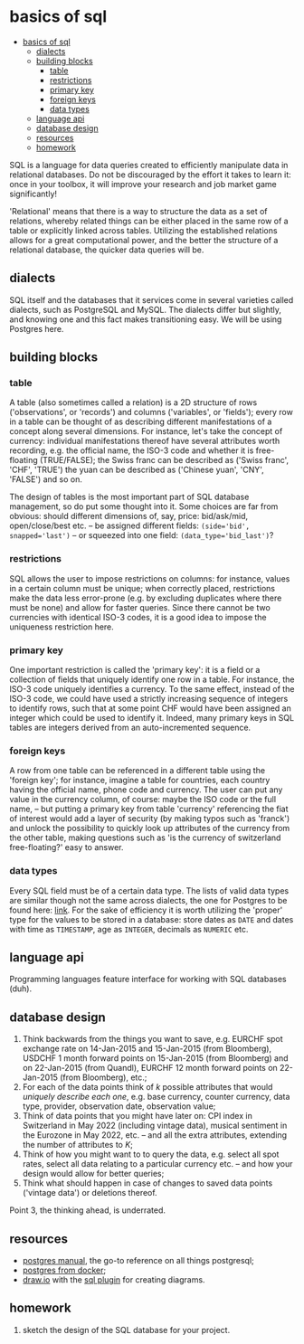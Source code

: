 # basics of sql

- [basics of sql](#basics-of-sql)
  - [dialects](#dialects)
  - [building blocks](#building-blocks)
    - [table](#table)
    - [restrictions](#restrictions)
    - [primary key](#primary-key)
    - [foreign keys](#foreign-keys)
    - [data types](#data-types)
  - [language api](#language-api)
  - [database design](#database-design)
  - [resources](#resources)
  - [homework](#homework)

SQL is a language for data queries created to efficiently manipulate data in relational databases. Do not be discouraged by the effort it takes to learn it: once in your toolbox, it will improve your research and job market game significantly!

'Relational' means that there is a way to structure the data as a set of relations, whereby related things can be either placed in the same row of a table or explicitly linked across tables. Utilizing the established relations allows for a great computational power, and the better the structure of a relational database, the quicker data queries will be.

## dialects

SQL itself and the databases that it services come in several varieties called dialects, such as PostgreSQL and MySQL. The dialects differ but slightly, and knowing one and this fact makes transitioning easy. We will be using Postgres here.

## building blocks

### table

A table (also sometimes called a relation) is a 2D structure of rows ('observations', or 'records') and columns ('variables', or 'fields'); every row in a table can be thought of as describing different manifestations of a concept along several dimensions. For instance, let's take the concept of currency: individual manifestations thereof have several attributes worth recording, e.g. the official name, the ISO-3 code and whether it is free-floating (TRUE/FALSE); the Swiss franc can be described as ('Swiss franc', 'CHF', 'TRUE') the yuan can be described as ('Chinese yuan', 'CNY', 'FALSE') and so on.

The design of tables is the most important part of SQL database management, so do put some thought into it. Some choices are far from obvious: should different dimensions of, say, price: bid/ask/mid, open/close/best etc. &ndash; be assigned different fields: `(side='bid', snapped='last')` &ndash; or squeezed into one field: `(data_type='bid_last')`?

### restrictions

SQL allows the user to impose restrictions on columns: for instance, values in a certain column must be unique; when correctly placed, restrictions make the data less error-prone (e.g. by excluding duplicates where there must be none) and allow for faster queries. Since there cannot be two currencies with identical ISO-3 codes, it is a good idea to impose the uniqueness restriction here.

### primary key

One important restriction is called the 'primary key': it is a field or a collection of fields that uniquely identify one row in a table. For instance, the ISO-3 code uniquely identifies a currency. To the same effect, instead of the ISO-3 code, we could have used a strictly increasing sequence of integers to identify rows, such that at some point CHF would have been assigned an integer which could be used to identify it. Indeed, many primary keys in SQL tables are integers derived from an auto-incremented sequence.

### foreign keys

A row from one table can be referenced in a different table using the 'foreign key'; for instance, imagine a table for countries, each country having the official name, phone code and currency. The user can put any value in the currency column, of course: maybe the ISO code or the full name, &ndash; but putting a primary key from table 'currency' referencing the fiat of interest would add a layer of security (by making typos such as 'franck') and unlock the possibility to quickly look up attributes of the currency from the other table, making questions such as 'is the currency of switzerland free-floating?' easy to answer.

### data types

Every SQL field must be of a certain data type. The lists of valid data types are similar though not the same across dialects, the one for Postgres to be found here: [link](https://www.postgresql.org/docs/current/datatype.html). For the sake of efficiency it is worth utilizing the 'proper' type for the values to be stored in a database: store dates as `DATE` and dates with time as `TIMESTAMP`, age as `INTEGER`, decimals as `NUMERIC` etc.

## language api

Programming languages feature interface for working with SQL databases (duh).

## database design

1. Think backwards from the things you want to save, e.g. EURCHF spot exchange rate on 14-Jan-2015 and 15-Jan-2015 (from Bloomberg), USDCHF 1 month forward points on 15-Jan-2015 (from Bloomberg) and on 22-Jan-2015 (from Quandl), EURCHF 12 month forward points on 22-Jan-2015 (from Bloomberg), etc.;
2. For each of the data points think of *k* possible attributes that would *uniquely describe each one*, e.g. base currency, counter currency, data type, provider, observation date, observation value;
3. Think of data points that you might have later on: CPI index in Switzerland in May 2022 (including vintage data), musical sentiment in the Eurozone in May 2022, etc. &ndash; and all the extra attributes, extending the number of attributes to *K*;
4. Think of how you might want to to query the data, e.g. select all spot rates, select all data relating to a particular currency etc. &ndash; and how your design would allow for better queries;
5. Think what should happen in case of changes to saved data points ('vintage data') or deletions thereof.

Point 3, the thinking ahead, is underrated.

## resources

- [postgres manual](https://www.postgresql.org/docs/), the go-to reference on all things postgresql;
- [postgres from docker](https://youtu.be/aHbE3pTyG-Q);
- [draw.io](https://app.diagrams.net/?splash=0&p=sql) with the [sql plugin](https://www.drawio.com/doc/faq/sql-plugin) for creating diagrams.

## homework

1. sketch the design of the SQL database for your project.
